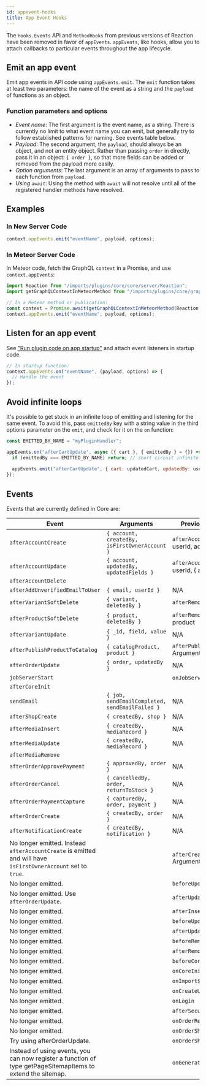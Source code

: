 ```yaml
---
id: appevent-hooks
title: App Event Hooks
---
```


The `Hooks.Events` API and `MethodHooks` from previous versions of Reaction have been removed in favor of `appEvents`. `appEvents`, like hooks, allow you to attach callbacks to particular events throughout the app lifecycle.

## Emit an app event

Emit app events in API code using `appEvents.emit`. The `emit` function takes at least two parameters: the name of the event as a string and the `payload` of functions as an object.

### Function parameters and options

- *Event name*: The first argument is the event name, as a string. There is currently no limit to what event name you can emit, but generally try to follow established patterns for naming. See events table below.
- *Payload*: The second argument, the `payload`, should always be an object, and not an entity object. Rather than passing `order` in directly, pass it in an object: `{ order }`, so that more fields can be added or removed from the payload more easily.
- *Option arguments*: The last argument is an array of arguments to pass to each function from `payload`.
- *Using `await`*: Using the method with `await` will not resolve until all of the registered handler methods have resolved.

## Examples

### In New Server Code

```js
context.appEvents.emit("eventName", payload, options);
```

### In Meteor Server Code

In Meteor code, fetch the GraphQL `context` in a Promise, and use `context.appEvents`:

```js
import Reaction from "/imports/plugins/core/core/server/Reaction";
import getGraphQLContextInMeteorMethod from "/imports/plugins/core/graphql/server/getGraphQLContextInMeteorMethod";

// In a Meteor method or publication:
const context = Promise.await(getGraphQLContextInMeteorMethod(Reaction.getUserId()));
context.appEvents.emit("eventName", payload, options);
```

## Listen for an app event

See ["Run plugin code on app startup"](dev-how-do-i.md) and attach event listeners in startup code.

```js
// In startup function:
context.appEvents.on("eventName", (payload, options) => {
  // Handle the event
});
```

## Avoid infinite loops

It's possible to get stuck in an infinite loop of emitting and listening for the same event. To avoid this, pass `emittedBy` key with a string value in the third options parameter on the `emit`, and check for it on the `on` function:

```js
const EMITTED_BY_NAME = "myPluginHandler";

appEvents.on("afterCartUpdate", async ({ cart }, { emittedBy } = {}) => {
  if (emittedBy === EMITTED_BY_NAME) return; // short circuit infinite loops
   
  appEvents.emit("afterCartUpdate", { cart: updatedCart, updatedBy: userId }, { emittedBy: EMITTED_BY_NAME });
});
```

## Events

Events that are currently defined in Core are:

| Event                                                                                                                                                                                                                                                                                                            | Arguments                                                                                                                                                                                       | Previous hook and arguments                                                                                                                                                                                                                                                                                                                                                         |
|------------------------------------------------------------------------------------------------------------------------------------------------------------------------------------------------------------------------------------------------------------------------------------------------------------------|-------------------------------------------------------------------------------------------------------------------------------------------------------------------------------------------------|-------------------------------------------------------------------------------------------------------------------------------------------------------------------------------------------------------------------------------------------------------------------------------------------------------------------------------------------------------------------------------------|
| `afterAccountCreate`                                                                                                                                                                                                                                                                                             | `{ account, createdBy, isFirstOwnerAccount }`                                                                                                                                                   | `afterAccountsInsert` Arguments: userId, accountId"                                                                                                                                                                                                                                                                                                                                |
| `afterAccountUpdate`                                                                                                                                                                                                                                                                                             | `{ account, updatedBy, updatedFields }`                                                                                                                                                         | `afterAccountsUpdate` Arguments: userId, { accountId, updatedFields }                                                                                                                                                                                                                                                                                                             |
| `afterAccountDelete`                                                                                                                         |                             |                     | |                                                                                                             | `{ account, deletedBy }`                                                                                                                                                                        | `afterAccountsRemove` Arguments: userId, accountId                                                                                                                                                                                                                                                                                                                                |
| `afterAddUnverifiedEmailToUser`                                                                                                                                                                                                                                                                                  | `{ email, userId }`                                                                                         | N/A                         |                     |                               |                                                                                                                                                                                                                                                                                                                                                                                     |
| `afterVariantSoftDelete`                                                                                                                                                                                                                                                                                         | `{ variant, deletedBy }`                                                                                           | `afterRemoveCatalogProduct` |                     |                        | `afterRemoveCatalogProduct`                                                                                                                                                                                                                                                                                                                                                         |
| `afterProductSoftDelete`                                                                                                                                                                                                                                                                                         | `{ product, deletedBy }`                                                                                                                                                                        | `afterRemoveProduct` Arguments: product                                                                                                                                                                                                                                                                                                                                           |
| `afterVariantUpdate`                                                                                                                                                                                                                                                                                             | `{ _id, field, value }`                                                                                                 | N/A                         |                     |                    |                                                                                                                                                                                                                                                                                                                                                                                     |
| `afterPublishProductToCatalog`                                                                                                                                                                                                                                                                                   | `{ catalogProduct, product }`                                                                                                                                                                   | `afterPublishProductToCatalog` Arguments: product, catalogProduct                                                                                                                                                                                                                                                                                                                 |
| `afterOrderUpdate`                                                                                                                                                                                                                                                                                               | `{ order, updatedBy }`                                                                                                   | N/A                         |                     |                  |                                                                                                                                                                                                                                                                                                                                                                                     |
| `jobServerStart`                                                                                                                                                                                                                                                                                                 |                                                                                                                                                                                                 | `onJobServerStart` Arguments: NONE                                                                                                                                                                                                                                                                                                                                                |
| `afterCoreInit`                                                                                                                              |                             |                     | | Deprecated. Do not use in new code. Put your code directly in a non-Meteor plugin startup function instead. |                                                                                                                                                                                                 | `onCoreInit`  Arguments: NONE                                                                                                                                                                                                                                                                                                                                                     |
| `sendEmail`                                                                                                                                                                                                                                                                                                      | `{ job, sendEmailCompleted, sendEmailFailed }`                                                                                  | N/A                         |                     |           |                                                                                                                                                                                                                                                                                                                                                                                     |
| `afterShopCreate`                                                                                                                                                                                                                                                                                                | `{ createdBy, shop }`                                                                                                     | N/A                         |                     |                 |                                                                                                                                                                                                                                                                                                                                                                                     |
| `afterMediaInsert`                                                                                                                                                                                                                                                                                               | `{ createdBy, mediaRecord }`                                                                                             | N/A                         |                     |                  |                                                                                                                                                                                                                                                                                                                                                                                     |
| `afterMediaUpdate`                                                                                                                                                                                                                                                                                               | `{ createdBy, mediaRecord }`                                                                                             | N/A                         |                     |                  |                                                                                                                                                                                                                                                                                                                                                                                     |
| `afterMediaRemove`                                                                                                                           |                             |                     | |                                                                                                             | `{ createdBy, mediaRecord }`                                                                                                              | N/A                         |                     | |                                                                                                                                                                                                                                                                                                                                                                                     |
| `afterOrderApprovePayment`                                                                                                                                                                                                                                                                                       | `{ approvedBy, order }`                                                                                          | N/A                         |                     |                          |                                                                                                                                                                                                                                                                                                                                                                                     |
| `afterOrderCancel`                                                                                                                                                                                                                                                                                               | `{ cancelledBy, order, returnToStock }`                                                                                  | N/A                         |                     |                  |                                                                                                                                                                                                                                                                                                                                                                                     |
| `afterOrderPaymentCapture`                                                                                                                                                                                                                                                                                       | `{ capturedBy, order, payment }`                                                                                 | N/A                         |                     |                          |                                                                                                                                                                                                                                                                                                                                                                                     |
| `afterOrderCreate`                                                                                                                                                                                                                                                                                               | `{ createdBy, order }`                                                                                                   | N/A                         |                     |                  |                                                                                                                                                                                                                                                                                                                                                                                     |
| `afterNotificationCreate`                                                                                                                                                                                                                                                                                        | `{ createdBy, notification }`                                                                                     | N/A                         |                     |                         |                                                                                                                                                                                                                                                                                                                                                                                     |
| No longer emitted. Instead `afterAccountCreate` is emitted and will have `isFirstOwnerAccount` set to `true`.                                                                                                                                                                                                    |                                                                                                                                                                                                 | `afterCreateDefaultAdminUser` Arguments: user                                                                                                                              |                             |                     |                                                                                                                                                    |
| No longer emitted.                                                                                                                                                                                                                                                                                               |                                                                                                                                                                                                 | `beforeUpdateOrderWorkflow`                                                                                              |                             |                     | | Arguments: order, options                                                                                                                    |                             |                     | |
| No longer emitted. Use `afterOrderUpdate`.                                                                                                                                                                                                                                                                       |                                                                                                                                                                                                 | `afterUpdateOrderUpdateSearchRecord`                                                             |                             |                     | | Arguments: order                                                                                                                             |                             |                     |                         |
| No longer emitted.                                                                                                                                                                                                                                                                                               |                                                                                                                                                                                                 | `afterInsertProduct`                                                                                                     |                             |                     | | Arguments: product                                                                                                                           |                             |                     | |
| No longer emitted.                                                                                                                                                                                                                                                                                               |                                                                                                                                                                                                 | `beforeUpdateCatalogProduct`                                                                                             |                             |                     | | Arguments: product, { userId, modifier }                                                                                                     |                             |                     | |
| No longer emitted.                                                                                                                                                                                                                                                                                               |                                                                                                                                                                                                 | `afterUpdateCatalogProduct`                                                                                              |                             |                     | | Arguments: productId, { modifier }                                                                                                           |                             |                     | |
| No longer emitted.                                                                                                                                                                                                                                                                                               |                                                                                                                                                                                                 | `beforeRemoveCatalogProduct`                                                                                             |                             |                     | | Arguments: product, { userId }                                                                                                               |                             |                     | |
| No longer emitted.                                                                                                                                                                                                                                                                                               |                                                                                                                                                                                                 | `afterRemoveCatalogProduct`                                                                                              |                             |                     | | Arguments: userId, productId                                                                                                                 |                             |                     | |
| No longer emitted.                                                                                                                                                                                                                                                                                               |                                                                                                                                                                                                 | `beforeCoreInit`                                                                                                         |                             |                     | | Arguments: NONE                                                                                                                              |                             |                     | |
| No longer emitted.                                                                                                                                                                                                                                                                                               |                                                                                                                                                                                                 | `onCoreInit`                                                                                                             |                             |                     | | Arguments: NONE                                                                                                                              |                             |                     | |
| No longer emitted.                                                                                                                                                                                                                                                                                               |                                                                                                                                                                                                 | `onImport${collectionName}`                                                                                              |                             |                     | | Arguments: object                                                                                                                            |                             |                     | |
| No longer emitted.                                                                                                                                                                                                                                                                                               |                                                                                                                                                                                                 | `onCreateUser`                                                                                                           |                             |                     | | Arguments: user, options                                                                                                                     |                             |                     | |
| No longer emitted.                                                                                                                                                                                                                                                                                               |                                                                                                                                                                                                 | `onLogin`                                                                                                                |                             |                     | | Arguments: options                                                                                                                           |                             |                     | |
| No longer emitted.                                                                                                                                                                                                                                                                                               |                                                                                                                                                                                                 | `afterSecurityInit`                                                                                                      |                             |                     | | Arguments: options                                                                                                                           |                             |                     | |
| No longer emitted.                                                                                                                                                                                                                                                                                               |                                                                                                                                                                                                 | `onOrderRefundCreated`                                                                                                   |                             |                     | | Arguments: orderId                                                                                                                           |                             |                     | |
| No longer emitted.                                                                                                                                                                                                                                                                                               |                                                                                                                                                                                                 | `onOrderShipmentDelivered`                                                                                               |                             |                     | | Arguments: orderId                                                                                                                           |                             |                     | |
| Try using afterOrderUpdate.                                                                                                                                                                                                                                                                                      |                                                                                                                                                                                                 | `onOrderShipmentShipped`                                                                                        |                             |                     | | Arguments: orderId                                                                                                                           |                             |                     |          |
| Instead of using events, you can now register a function of type getPageSitemapItems to extend the sitemap.                                                                                                                                                                                                      |                                                                                                                                                                                                 | `onGenerateSitemap`  Arguments: urls                                                                                                                                                                                                                                                                                                                                              |

